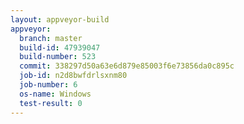 ```yaml
---
layout: appveyor-build
appveyor:
  branch: master
  build-id: 47939047
  build-number: 523
  commit: 338297d50a63e6d879e85003f6e73856da0c895c
  job-id: n2d8bwfdrlsxnm80
  job-number: 6
  os-name: Windows
  test-result: 0
---
```

